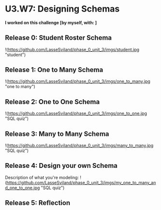 # U3.W7: Designing Schemas


#### I worked on this challenge [by myself, with: ]


## Release 0: Student Roster Schema
!(https://github.com/LasseSviland/phase_0_unit_3/imgs/student.jpg "student")


## Release 1: One to Many Schema
!(https://github.com/LasseSviland/phase_0_unit_3/imgs/one_to_many.jpg "one to many")


## Release 2: One to One Schema
!(https://github.com/LasseSviland/phase_0_unit_3/imgs/one_to_one.jpg "SQL quiz")


## Release 3: Many to Many Schema
!(https://github.com/LasseSviland/phase_0_unit_3/imgs/many_to_many.jpg "SQL quiz")


## Release 4: Design your own Schema
Description of what you're modeling: 
!(https://github.com/LasseSviland/phase_0_unit_3/imgs/my_one_to_many_and_one_to_one.jpg "SQL quiz")


## Release 5: Reflection
